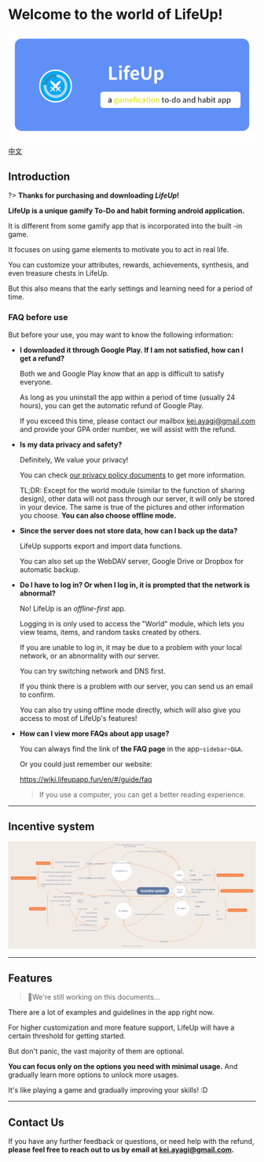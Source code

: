 # Welcome to the world of LifeUp!

![](_media/hello_lifeup/01.png)

[中文](https://wiki.lifeupapp.fun/zh-cn/#/guide/hello_lifeup)

## Introduction

?> **Thanks for purchasing and downloading *LifeUp*!**



**LifeUp is a unique gamify To-Do and habit forming android application.**

It is different from some gamify app that is incorporated into the built -in game.

It focuses on using game elements to motivate you to act in real life.

You can customize your attributes, rewards, achievements, synthesis, and even treasure chests in LifeUp.

But this also means that the early settings and learning need for a period of time.



### FAQ before use

But before your use, you may want to know the following information:

- **I downloaded it through Google Play. If I am not satisfied, how can I get a refund?**

  Both we and Google Play know that an app is difficult to satisfy everyone.

  As long as you uninstall the app within a period of time (usually 24 hours), you can get the
  automatic refund of Google Play.

  If you exceed this time, please contact our mailbox kei.ayagi@gmail.com and provide your GPA order
  number, we will assist with the refund.

- **Is my data privacy and safety?**

  Definitely, We value your privacy!

  You can
  check [our privacy policy documents](https://wiki.lifeupapp.fun/en/#/introduction/privacy-terms)
  to get more information.

  TL;DR: Except for the world module (similar to the function of sharing design), other data will
  not pass through our server, it will only be stored in your device. The same is true of the
  pictures and other information you choose. **You can also choose offline mode.**

- **Since the server does not store data, how can I back up the data?**

  LifeUp supports export and import data functions.

  You can also set up the WebDAV server, Google Drive or Dropbox for automatic backup.

- **Do I have to log in? Or when I log in, it is prompted that the network is abnormal?**

  No! LifeUp is an *offline-first* app.

  Logging in is only used to access the "World" module, which lets you view teams, items, and random
  tasks created by others.

  If you are unable to log in, it may be due to a problem with your local network, or an abnormality
  with our server.

  You can try switching network and DNS first.

  If you think there is a problem with our server, you can send us an email to confirm.

  You can also try using offline mode directly, which will also give you access to most of LifeUp's
  features!

- **How can I view more FAQs about app usage?**

  You can always find the link of **the FAQ page** in the app-`sidebar`-`Q&A`.

  Or you could just remember our website:

  https://wiki.lifeupapp.fun/en/#/guide/faq

  > If you use a computer, you can get a better reading experience.

---

## Incentive system

![](_media/hello_lifeup/incentive_system.png)

---

## Features

> 🚧We're still working on this documents...

There are a lot of examples and guidelines in the app right now.

For higher customization and more feature support, LifeUp will have a certain threshold for getting
started.

But don't panic, the vast majority of them are optional.

**You can focus only on the options you need with minimal usage.** And gradually learn more options
to unlock more usages.

It's like playing a game and gradually improving your skills! :D

---

## Contact Us

If you have any further feedback or questions, or need help with the refund, **please feel free to
reach out to us by email at kei.ayagi@gmail.com.**